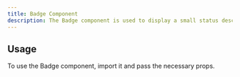 ```yaml
---
title: Badge Component
description: The Badge component is used to display a small status descriptor, often used to highlight specific statuses or counts.
---
```


## Usage

To use the Badge component, import it and pass the necessary props.
